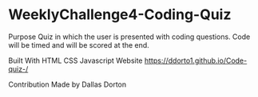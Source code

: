 # WeeklyChallenge4-Coding-Quiz

Purpose
Quiz in which the user is presented with coding questions. Code will be timed and will be scored at the end.

Built With
HTML
CSS
Javascript
Website
https://ddorto1.github.io/Code-quiz-/

Contribution
Made by Dallas Dorton
